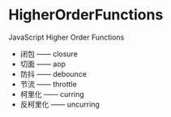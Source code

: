# HigherOrderFunctions
JavaScript Higher Order Functions
* 闭包 —— closure
* 切面 —— aop
* 防抖 —— debounce
* 节流 —— throttle
* 柯里化 —— curring
* 反柯里化 —— uncurring